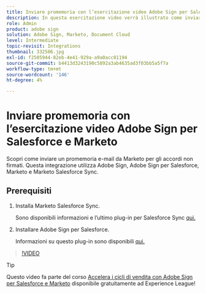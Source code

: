 ```yaml
---
title: Inviare promemoria con l’esercitazione video Adobe Sign per Salesforce e Marketo
description: In questa esercitazione video verrà illustrato come inviare un promemoria e-mail da Marketo quando un accordo rimane non firmato dopo un periodo di tempo
role: Admin
product: adobe sign
solution: Adobe Sign, Marketo, Document Cloud
level: Intermediate
topic-revisit: Integrations
thumbnail: 332506.jpg
exl-id: f2505944-82eb-4e41-929a-a9a0acc81194
source-git-commit: b4413d3243190c5892a3ab4635ad3f03bb5a5f7a
workflow-type: tm+mt
source-wordcount: '146'
ht-degree: 4%

---
```


# Inviare promemoria con l’esercitazione video Adobe Sign per Salesforce e Marketo

Scopri come inviare un promemoria e-mail da Marketo per gli accordi non firmati. Questa integrazione utilizza Adobe Sign, Adobe Sign per Salesforce, Marketo e Marketo Salesforce Sync.

## Prerequisiti

1. Installa Marketo Salesforce Sync.

   Sono disponibili informazioni e l’ultimo plug-in per Salesforce Sync [qui.](https://experienceleague.adobe.com/docs/marketo/using/product-docs/crm-sync/salesforce-sync/understanding-the-salesforce-sync.html)

1. Installare Adobe Sign per Salesforce.

   Informazioni su questo plug-in sono disponibili [qui.](https://helpx.adobe.com/ca/sign/using/salesforce-integration-installation-guide.html)

>[!VIDEO](https://video.tv.adobe.com/v/332506?hidetitle=true)

>[!TIP]
>
>Questo video fa parte del corso [Accelera i cicli di vendita con Adobe Sign per Salesforce e Marketo](https://experienceleague.adobe.com/?recommended=Sign-U-1-2021.1) disponibile gratuitamente ad Experience League!

